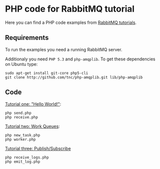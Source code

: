 # PHP code for RabbitMQ tutorial #

Here you can find a PHP code examples from [RabbitMQ
tutorials](http://www.rabbitmq.com/getstarted.html).


## Requirements ##

To run the examples you need a running RabbitMQ server.

Additionaly you need `PHP 5.3` and `php-amqplib`. To get these
dependencies on Ubuntu type:

    sudo apt-get install git-core php5-cli
    git clone http://github.com/tnc/php-amqplib.git lib/php-amqplib


## Code

[Tutorial one: "Hello World!"](http://www.rabbitmq.com/tutorial-one-python.html):

    php send.php
    php receive.php


[Tutorial two: Work Queues](http://www.rabbitmq.com/tutorial-two-python.html):

    php new_task.php
    php worker.php


[Tutorial three: Publish/Subscribe](http://www.rabbitmq.com/tutorial-three-python.html)

    php receive_logs.php
    php emit_log.php

